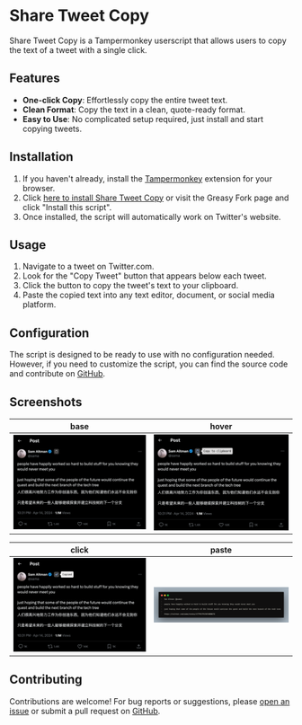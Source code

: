 # Share Tweet Copy

Share Tweet Copy is a Tampermonkey userscript that allows users to copy the text of a tweet with a single click.

## Features
- **One-click Copy**: Effortlessly copy the entire tweet text.
- **Clean Format**: Copy the text in a clean, quote-ready format.
- **Easy to Use**: No complicated setup required, just install and start copying tweets.

## Installation
1. If you haven't already, install the [Tampermonkey](https://www.tampermonkey.net/) extension for your browser.
2. Click [here to install Share Tweet Copy](https://greasyfork.org/scripts/482936-share-tweet-copy) or visit the Greasy Fork page and click "Install this script".
3. Once installed, the script will automatically work on Twitter's website.

## Usage
1. Navigate to a tweet on Twitter.com.
2. Look for the "Copy Tweet" button that appears below each tweet.
3. Click the button to copy the tweet's text to your clipboard.
4. Paste the copied text into any text editor, document, or social media platform.

## Configuration
The script is designed to be ready to use with no configuration needed. However, if you need to customize the script, you can find the source code and contribute on [GitHub](https://github.com/screw-hand/tampermonkey-user.js/tree/main/share-tweet-copy).

## Screenshots
<!-- markdown table 2 columns -->
|base|hover|
|---|---|
|![base](docs/imgs/1-base.png)|![hover](docs/imgs/2-hover.png)|

|click|paste|
|---|---|
|![click](docs/imgs/3-click.png)|![paste](docs/imgs/4-paste.png)|

## Contributing
Contributions are welcome! For bug reports or suggestions, please [open an issue](https://github.com/screw-hand/tampermonkey-user.js/issues/new) or submit a pull request on [GitHub](https://github.com/screw-hand/tampermonkey-user.js/issues/new).
